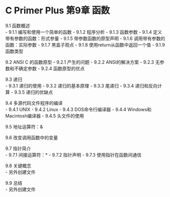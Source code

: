 # C Primer Plus 第9章 函数
9.1 函数概述  
    - 9.1.1 编写和使用一个简单的函数
    - 9.1.2 程序分析
    - 9.1.3 函数参数
    - 9.1.4 定义带有参数的函数：形式参量
    - 9.1.5 带参数函数的原型声明
    - 9.1.6 调用带有参数的函数：实际参数
    - 9.1.7 黑盒子观点
    - 9.1.8 使用return从函数中返回一个值
    - 9.1.9 函数类型

9.2 ANSI C 的函数原型
    - 9.2.1 产生的问题
    - 9.2.2 ANSI的解决方案
    - 9.2.3 无参数和不确定参数
    - 9.2.4 函数原型的优点

9.3 递归  
    - 9.3.1 递归的使用
    - 9.3.2 递归的基本原理
    - 9.3.3 尾递归
    - 9.3.4 递归和反向计算
    - 9.3.5 递归的优缺点

9.4 多源代码文件程序的编译  
    - 9.4.1 UNIX
    - 9.4.2 Linux
    - 9.4.3 DOS命令行编译器
    - 9.4.4 Windows和Macintosh编译器
    - 9.4.5 头文件的使用

9.5 地址运算符：\&  

9.6 改变调用函数中的变量  

9.7 指针简介  
    - 9.7.1 间接运算符：\*
    - 9.7.2 指针声明
    - 9.7.3 使用指针在函数间通信

9.8 关键概念  
    - 另外创建文件

9.9 总结  
    - 另外创建文件
